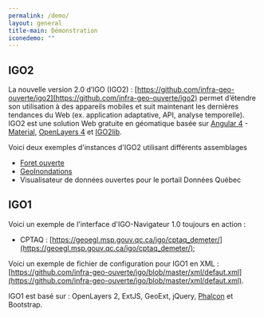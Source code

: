 ```yaml
---
permalink: /demo/
layout: general
title-main: Démonstration
iconedemo: ""
---
```


## IGO2

La nouvelle version 2.0 d’IGO (IGO2) : [https://github.com/infra-geo-ouverte/igo2](https://github.com/infra-geo-ouverte/igo2) permet d’étendre son utilisation à des appareils mobiles et suit maintenant les dernières tendances du Web (ex. application adaptative, API, analyse temporelle). IGO2 est une solution Web gratuite en géomatique basée sur [Angular 4](https://github.com/angular/angular) - [Material](https://github.com/angular/material2), [OpenLayers 4](https://github.com/openlayers/openlayers) et [IGO2lib](https://github.com/infra-geo-ouverte/igo2-lib). 

Voici deux exemples d'instances d'IGO2 utilisant différents assemblages
* [Foret ouverte](https://foretouverte.gouv.ca)
* [GeoInondations](https://geoinondations.gouv.qc.ca)
* Visualisateur de données ouvertes pour le portail Données Québec

## IGO1

Voici un exemple de l'interface d'IGO-Navigateur 1.0 toujours en action :
- CPTAQ : [https://geoegl.msp.gouv.qc.ca/igo/cptaq_demeter/](https://geoegl.msp.gouv.qc.ca/igo/cptaq_demeter/);

Voici un exemple de fichier de configuration pour IGO1 en XML : [https://github.com/infra-geo-ouverte/igo/blob/master/xml/defaut.xml](https://github.com/infra-geo-ouverte/igo/blob/master/xml/defaut.xml). 

IGO1 est basé sur : OpenLayers 2, ExtJS, GeoExt, jQuery, [Phalcon](https://phalconphp.com/fr/) et Bootstrap.
